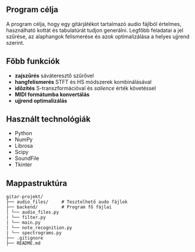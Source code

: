 ## Program célja
A program célja, hogy egy gitárjátékot tartalmazó audio fájlból értelmes, használható kottát és tabulatúrát tudjon generálni. Legfőbb feladatai a jel szűrése, az alaphangok felismerése és azok optimalizálása a helyes ujjrend szerint.

## Főbb funkciók
- __zajszűrés__ sáváteresztő szűrővel
- __hangfelismerés__ STFT és HS módszerek kombinálásával
- __időzítés__ S-transzformációval és _salience_ érték követéssel
- __MIDI formátumba konvertálás__
- __ujjrend optimalizálás__

## Használt technológiák
- Python
- NumPy
- Librosa
- Scipy
- SoundFile
- Tkinter

## Mappastruktúra
```
gitar-projekt/
├── audio_files/     # Tesztelhető audo fájlok
├── backend/         # Program fő fájlai
│ └── audio_files.py
| └── filter.py
| └── main.py
| └── note_recognition.py
| └── spectrograms.py
├── .gitignore
├── README.md
```
